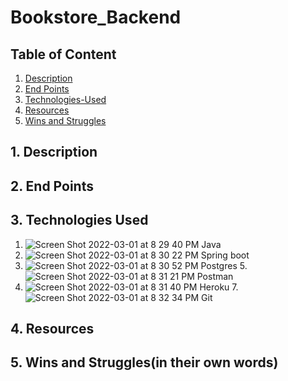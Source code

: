# Bookstore_Backend
## Table of Content
1. [ Description ](#desc)
2. [ End Points ](#WireFrame)
3. [ Technologies-Used ](#Technologies-Used)
4. [ Resources ](#Resources)
5. [ Wins and Struggles ](#WinsandStruggles)

<a name="desc"></a>
## 1. Description

<a name="WireFrame"></a>
## 2. End Points

<a name ="Technologies-Used"></a>
## 3. Technologies Used
1. ![Screen Shot 2022-03-01 at 8 29 40 PM](https://user-images.githubusercontent.com/87401362/156277783-e3c8cdfd-151e-4c68-a09f-515afff86cb2.png)
Java
2. ![Screen Shot 2022-03-01 at 8 30 22 PM](https://user-images.githubusercontent.com/87401362/156277798-d6b6a6a5-bbf5-4e64-af7a-239229f36b0d.png)
Spring boot
3. ![Screen Shot 2022-03-01 at 8 30 52 PM](https://user-images.githubusercontent.com/87401362/156277810-fe7af11a-693b-44be-a13e-c59a4b4dd93c.png)
Postgres
5.![Screen Shot 2022-03-01 at 8 31 21 PM](https://user-images.githubusercontent.com/87401362/156277831-dae606b2-e14c-4a5e-b1a7-1463c0451366.png)
Postman
6. ![Screen Shot 2022-03-01 at 8 31 40 PM](https://user-images.githubusercontent.com/87401362/156277854-bcf0db0d-9f57-475b-b68e-aac93dbadabf.png)
Heroku
7.![Screen Shot 2022-03-01 at 8 32 34 PM](https://user-images.githubusercontent.com/87401362/156277881-85484c89-58ef-4970-9b59-596535d84e11.png)
Git

<a name = "Resources"></a>
## 4. Resources

<a name = "WinsandStruggles"></a>
## 5. Wins and Struggles(in their own words)
